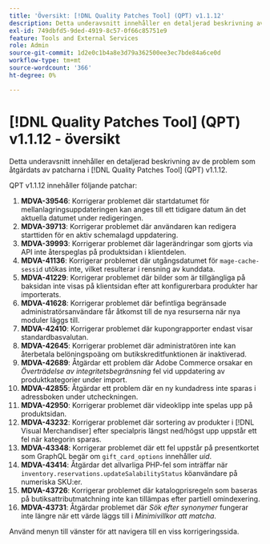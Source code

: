 ```yaml
---
title: 'Översikt: [!DNL Quality Patches Tool] (QPT) v1.1.12'
description: Detta underavsnitt innehåller en detaljerad beskrivning av de problem som åtgärdats av patcharna i [!DNL Quality Patches Tool] (QPT) v1.1.12.
exl-id: 749dbfd5-9ded-4919-8c57-0f66c85751e9
feature: Tools and External Services
role: Admin
source-git-commit: 1d2e0c1b4a8e3d79a362500ee3ec7bde84a6ce0d
workflow-type: tm+mt
source-wordcount: '366'
ht-degree: 0%

---
```


# [!DNL Quality Patches Tool] (QPT) v1.1.12 - översikt

Detta underavsnitt innehåller en detaljerad beskrivning av de problem som åtgärdats av patcharna i [!DNL Quality Patches Tool] (QPT) v1.1.12.

QPT v1.1.12 innehåller följande patchar:

1. **MDVA-39546**: Korrigerar problemet där startdatumet för mellanlagringsuppdateringen kan anges till ett tidigare datum än det aktuella datumet under redigeringen.
1. **MDVA-39713**: Korrigerar problemet där användaren kan redigera starttiden för en aktiv schemalagd uppdatering.
1. **MDVA-39993**: Korrigerar problemet där lagerändringar som gjorts via API inte återspeglas på produktsidan i klientdelen.
1. **MDVA-41136**: Korrigerar problemet där utgångsdatumet för `mage-cache-sessid` utökas inte, vilket resulterar i rensning av kunddata.
1. **MDVA-41229**: Korrigerar problemet där bilder som är tillgängliga på baksidan inte visas på klientsidan efter att konfigurerbara produkter har importerats.
1. **MDVA-41628**: Korrigerar problemet där befintliga begränsade administratörsanvändare får åtkomst till de nya resurserna när nya moduler läggs till.
1. **MDVA-42410**: Korrigerar problemet där kupongrapporter endast visar standardbasvalutan.
1. **MDVA-42645**: Korrigerar problemet där administratören inte kan återbetala belöningspoäng om butikskreditfunktionen är inaktiverad.
1. **MDVA-42689**: Åtgärdar ett problem där Adobe Commerce orsakar en *Överträdelse av integritetsbegränsning* fel vid uppdatering av produktkategorier under import.
1. **MDVA-42855**: Åtgärdar ett problem där en ny kundadress inte sparas i adressboken under utcheckningen.
1. **MDVA-42950**: Korrigerar problemet där videoklipp inte spelas upp på produktsidan.
1. **MDVA-43232**: Korrigerar problemet där sortering av produkter i [!DNL Visual Merchandiser] efter specialpris längst ned/högst upp uppstår ett fel när kategorin sparas.
1. **MDVA-43348**: Korrigerar problemet där ett fel uppstår på presentkortet som GraphQL begär om `gift_card_options` innehåller *uid*.
1. **MDVA-43414**: Åtgärdar det allvarliga PHP-fel som inträffar när `inventory.reservations.updateSalabilityStatus` köanvändare på numeriska SKU:er.
1. **MDVA-43726**: Korrigerar problemet där katalogprisregeln som baseras på butiksattributmatchning inte kan tillämpas efter partiell omindexering.
1. **MDVA-43731**: Åtgärdar problemet där *Sök efter synonymer* fungerar inte längre när ett värde läggs till i *Minimivillkor att matcha*.

Använd menyn till vänster för att navigera till en viss korrigeringssida.
